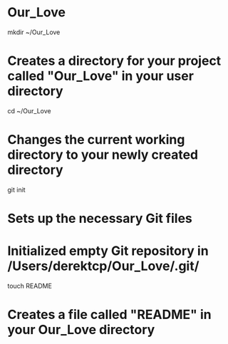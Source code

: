 Our_Love
========
mkdir ~/Our_Love
# Creates a directory for your project called "Our_Love" in your user directory

cd ~/Our_Love
# Changes the current working directory to your newly created directory

git init
# Sets up the necessary Git files
# Initialized empty Git repository in /Users/derektcp/Our_Love/.git/

touch README
# Creates a file called "README" in your Our_Love directory
